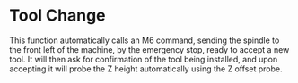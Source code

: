 # Tool Change

This function automatically calls an M6 command, sending the spindle to the front left of the machine, by the emergency stop, ready to accept a new tool. It will then ask for confirmation of the tool being installed, and upon accepting it will probe the Z height automatically using the Z offset probe.


